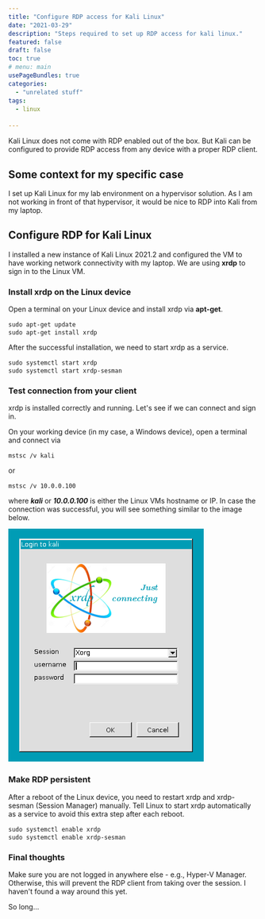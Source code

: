 ```yaml
---
title: "Configure RDP access for Kali Linux"
date: "2021-03-29"
description: "Steps required to set up RDP access for kali linux." 
featured: false 
draft: false 
toc: true 
# menu: main
usePageBundles: true 
categories:
  - "unrelated stuff"
tags:
  - linux 

---
```



Kali Linux does not come with RDP enabled out of the box. But Kali can be configured to provide RDP access from any device with a proper RDP client. 

<!--more-->

## Some context for my specific case 
I set up Kali Linux for my lab environment on a hypervisor solution. As I am not working in front of that hypervisor, it would be nice to RDP into Kali from my laptop. 

## Configure RDP for Kali Linux 
I installed a new instance of Kali Linux 2021.2 and configured the VM to have working network connectivity with my laptop. We are using **xrdp** to sign in to the Linux VM. 

### Install xrdp on the Linux device 
Open a terminal on your Linux device and install xrdp via **apt-get**. 

```
sudo apt-get update 
sudo apt-get install xrdp
```

After the successful installation, we need to start xrdp as a service. 
```
sudo systemctl start xrdp
sudo systemctl start xrdp-sesman
```

### Test connection from your client 
xrdp is installed correctly and running. Let's see if we can connect and sign in. 

On your working device (in my case, a Windows device), open a terminal and connect via 
```
mstsc /v kali
```

or 

```
mstsc /v 10.0.0.100
```

where ***kali*** or ***10.0.0.100*** is either the Linux VMs hostname or IP. 
In case the connection was successful, you will see something similar to the image below. 


![](images/article.configurerdpaccessforkalilinux.loginscreen.png)

### Make RDP persistent 
After a reboot of the Linux device, you need to restart xrdp and xrdp-sesman (Session Manager) manually. Tell Linux to start xrdp automatically as a service to avoid this extra step after each reboot. 

```
sudo systemctl enable xrdp 
sudo systemctl enable xrdp-sesman
```

### Final thoughts 
Make sure you are not logged in anywhere else - e.g., Hyper-V Manager. Otherwise, this will prevent the RDP client from taking over the session. I haven't found a way around this yet.

So long...

